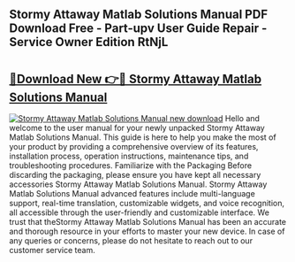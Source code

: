 ## Stormy Attaway Matlab Solutions Manual PDF Download Free - Part-upv User Guide Repair - Service Owner Edition RtNjL

# <h2><a href="http://bc82700.oget.top/?id=Stormy+Attaway+Matlab+Solutions+Manual">🔗Download New 👉🔴 Stormy Attaway Matlab Solutions Manual</a></h2>

[![Stormy Attaway Matlab Solutions Manual new download](https://i.imgur.com/5g1atiW.png)](http://bc82700.oget.top/?id=Stormy+Attaway+Matlab+Solutions+Manual)
Hello and welcome to the user manual for your newly unpacked Stormy Attaway Matlab Solutions Manual. This guide is here to help you make the most of your product by providing a comprehensive overview of its features, installation process, operation instructions, maintenance tips, and troubleshooting procedures. Familiarize with the Packaging Before discarding the packaging, please ensure you have kept all necessary accessories Stormy Attaway Matlab Solutions Manual. Stormy Attaway Matlab Solutions Manual advanced features include multi-language support, real-time translation, customizable widgets, and voice recognition, all accessible through the user-friendly and customizable interface. We trust that theStormy Attaway Matlab Solutions Manual has been an accurate and thorough resource in your efforts to master your new device. In case of any queries or concerns, please do not hesitate to reach out to our customer service team.
